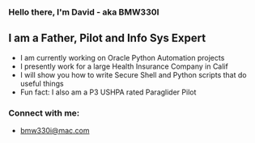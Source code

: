 ### Hello there, I'm David - aka BMW330I 

## I am a Father, Pilot and Info Sys Expert
- I am currently working on Oracle Python Automation projects
- I presently work for a large Health Insurance Company in Calif
- I will show you how to write Secure Shell and Python scripts that do useful things
- Fun fact: I also am a P3 USHPA rated Paraglider Pilot

### Connect with me: 
- bmw330i@mac.com


